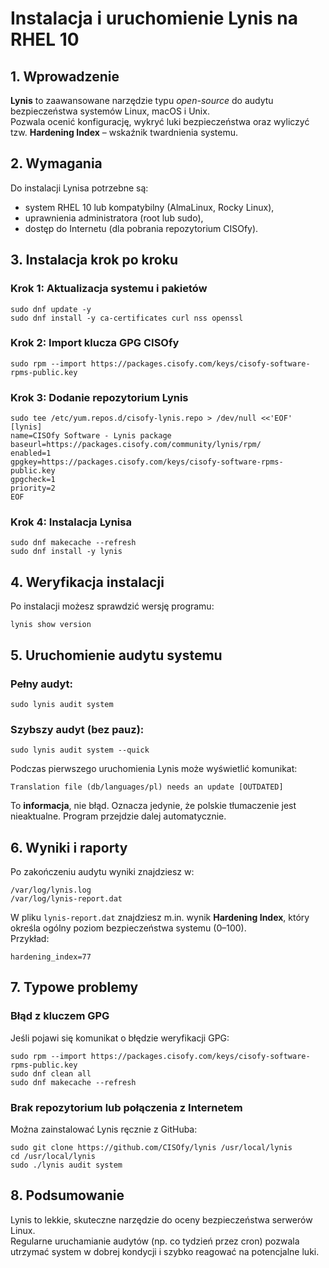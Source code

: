 # Instalacja i uruchomienie Lynis na RHEL 10

## 1. Wprowadzenie
**Lynis** to zaawansowane narzędzie typu *open-source* do audytu bezpieczeństwa systemów Linux, macOS i Unix.  
Pozwala ocenić konfigurację, wykryć luki bezpieczeństwa oraz wyliczyć tzw. **Hardening Index** – wskaźnik twardnienia systemu.

## 2. Wymagania
Do instalacji Lynisa potrzebne są:
- system RHEL 10 lub kompatybilny (AlmaLinux, Rocky Linux),
- uprawnienia administratora (root lub sudo),
- dostęp do Internetu (dla pobrania repozytorium CISOfy).

## 3. Instalacja krok po kroku

### Krok 1: Aktualizacja systemu i pakietów
```
sudo dnf update -y
sudo dnf install -y ca-certificates curl nss openssl
```

### Krok 2: Import klucza GPG CISOfy
```
sudo rpm --import https://packages.cisofy.com/keys/cisofy-software-rpms-public.key
```

### Krok 3: Dodanie repozytorium Lynis
```
sudo tee /etc/yum.repos.d/cisofy-lynis.repo > /dev/null <<'EOF'
[lynis]
name=CISOfy Software - Lynis package
baseurl=https://packages.cisofy.com/community/lynis/rpm/
enabled=1
gpgkey=https://packages.cisofy.com/keys/cisofy-software-rpms-public.key
gpgcheck=1
priority=2
EOF
```

### Krok 4: Instalacja Lynisa
```
sudo dnf makecache --refresh
sudo dnf install -y lynis
```

## 4. Weryfikacja instalacji
Po instalacji możesz sprawdzić wersję programu:
```
lynis show version
```

## 5. Uruchomienie audytu systemu

### Pełny audyt:
```
sudo lynis audit system
```

### Szybszy audyt (bez pauz):
```
sudo lynis audit system --quick
```

Podczas pierwszego uruchomienia Lynis może wyświetlić komunikat:
```
Translation file (db/languages/pl) needs an update [OUTDATED]
```
To **informacja**, nie błąd. Oznacza jedynie, że polskie tłumaczenie jest nieaktualne. Program przejdzie dalej automatycznie.

## 6. Wyniki i raporty
Po zakończeniu audytu wyniki znajdziesz w:
```
/var/log/lynis.log
/var/log/lynis-report.dat
```

W pliku `lynis-report.dat` znajdziesz m.in. wynik **Hardening Index**, który określa ogólny poziom bezpieczeństwa systemu (0–100).  
Przykład:
```
hardening_index=77
```

## 7. Typowe problemy

### Błąd z kluczem GPG
Jeśli pojawi się komunikat o błędzie weryfikacji GPG:
```
sudo rpm --import https://packages.cisofy.com/keys/cisofy-software-rpms-public.key
sudo dnf clean all
sudo dnf makecache --refresh
```

### Brak repozytorium lub połączenia z Internetem
Można zainstalować Lynis ręcznie z GitHuba:
```
sudo git clone https://github.com/CISOfy/lynis /usr/local/lynis
cd /usr/local/lynis
sudo ./lynis audit system
```

## 8. Podsumowanie
Lynis to lekkie, skuteczne narzędzie do oceny bezpieczeństwa serwerów Linux.  
Regularne uruchamianie audytów (np. co tydzień przez cron) pozwala utrzymać system w dobrej kondycji i szybko reagować na potencjalne luki.
